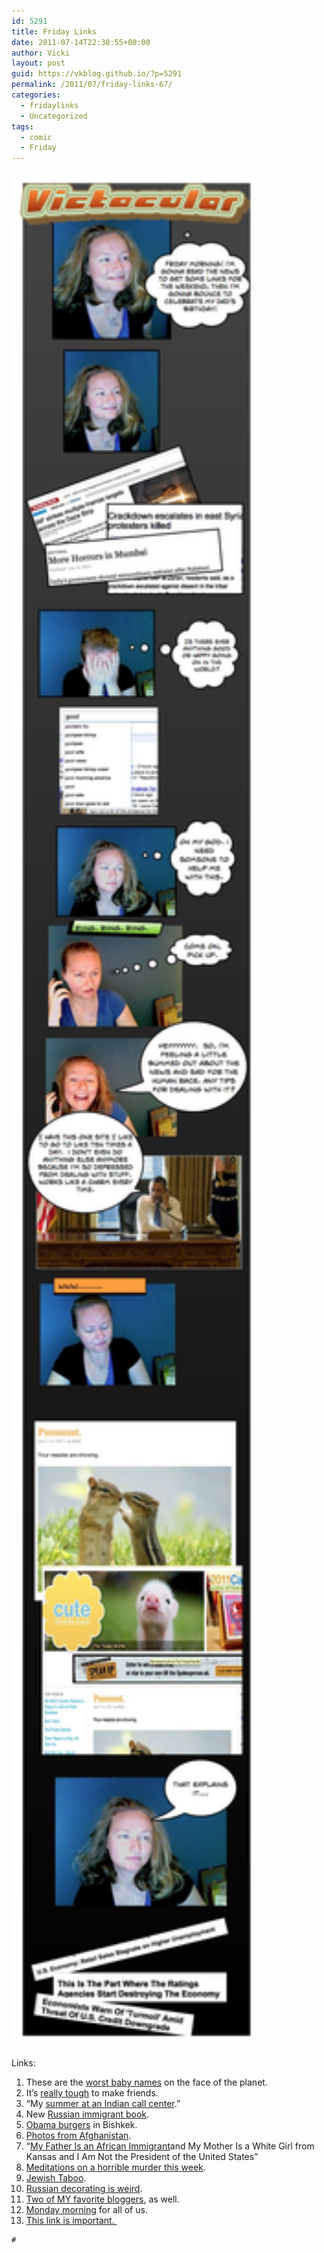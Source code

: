 ```yaml
---
id: 5291
title: Friday Links
date: 2011-07-14T22:30:55+00:00
author: Vicki
layout: post
guid: https://vkblog.github.io/?p=5291
permalink: /2011/07/friday-links-67/
categories:
  - fridaylinks
  - Uncategorized
tags:
  - comic
  - Friday
---
```

[<img class="aligncenter size-full wp-image-5292" title="Page_1" src="https://raw.githubusercontent.com/vkblog/vkblog.github.io/master/public/img/2011/07/Page_1.jpg" alt="" width="400" height="3000" />](https://raw.githubusercontent.com/vkblog/vkblog.github.io/master/public/img/2011/07/Page_1.jpg)

Links:

  1. These are the <a href="http://jessica-jensen.blogspot.com/2011/04/names-2010.html" target="_blank">worst baby names</a> on the face of the planet.
  2. It&#8217;s <a href="http://scaryazeri.blogspot.com/2011/07/friend-for-reason.html" target="_blank">really tough</a> to make friends.
  3. &#8220;My <a href="http://motherjones.com/politics/2011/05/indian-call-center-americanization" target="_blank">summer at an Indian call center</a>.&#8221;
  4. New <a href="http://us.macmillan.com/anyasghost" target="_blank">Russian immigrant book</a>.
  5. <a href="http://www.eurasianet.org/node/62275" target="_blank">Obama burgers</a> in Bishkek.
  6. <a href="http://englishrussia.com/2011/06/20/the-horrors-of-afghanistan/" target="_blank">Photos from Afghanistan</a>.
  7. &#8220;<a href="http://www.thestranger.com/seattle/Content?oid=8932130&mode=print" target="_blank">My Father Is an African Immigrant</a>and My Mother Is a White Girl from Kansas and I Am Not the President of the United States&#8221;
  8. <a href="http://midianitemanna.blogspot.com/2011/07/insomnia.html" target="_blank">Meditations on a horrible murder this week</a>.
  9. <a href="http://www.tabletmag.com/life-and-religion/72264/game-on/?utm_source=rss&utm_medium=rss&utm_campaign=game-on" target="_blank">Jewish Taboo</a>.
 10. <a href="http://leazeltserman.com/2011/07/the-faux-persian-rug-crowning-glory-of-every-russian-home/" target="_blank">Russian decorating is weird</a>.
 11. <a href="http://katydunnet.com/2011/07/other-peoples-honesty/" target="_blank">Two of MY favorite bloggers</a>, as well.
 12. <a href="http://ilovecharts.tumblr.com/post/7389139414/tripletswithissues" target="_blank">Monday morning</a> for all of us.
 13. <a href="http://cuteoverload.com/2010/07/23/this-little-piggy-wants-his-agent/" target="_blank">This link is important. </a>
  
    #